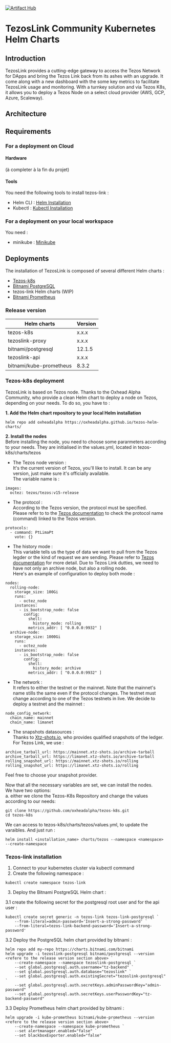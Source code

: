 [![Artifact Hub](https://img.shields.io/endpoint?url=https://artifacthub.io/badge/repository/tezoslink)](https://artifacthub.io/packages/search?repo=tezoslink)

# TezosLink Community Kubernetes Helm Charts

## Introduction
TezosLink provides a cutting-edge gateway to access the Tezos Network for DApps and bring the Tezos Link back
from its ashes with an upgrade. It come along with a new dashboard with the some key metrics to facilitate TezosLink usage and monitoring. With a turnkey solution and via Tezos K8s, it allows you to deploy a Tezos Node on a select cloud provider (AWS, GCP, Azure, Scaleway).

## Architecture


## Requirements

### For a deployment on Cloud

#### Hardware
(à completer à la fin du projet)

#### Tools

You need the following tools to install tezos-link :

- Helm CLI : [Helm Installation](https://helm.sh/docs/intro/install/)
- Kubectl : [Kubectl Installation](https://kubernetes.io/docs/tasks/tools/)

### For a deployment on your local workspace
You need :
- minikube : [Minikube](https://minikube.sigs.k8s.io/docs/)

## Deployments

The installation of TezosLink is composed of several different Helm charts :

- [Tezos-k8s](https://tezos-k8s.xyz/)
- [Bitnami PostgreSQL](https://artifacthub.io/packages/helm/bitnami/postgresql)
- tezos-link Helm charts (WIP)
- [Bitnami Prometheus](https://artifacthub.io/packages/helm/bitnami/kube-prometheus)

### Release version

| Helm charts  | Version  |
|---|---|
|  tezos-k8s | x.x.x  |
|  tezoslink-proxy | x.x.x  |
|  bitnami/postgresql | 12.1.5  |
|  tezoslink-api | x.x.x  |
|  bitnami/kube-prometheus | 8.3.2  |


### Tezos-k8s deployment
TezosLink is based on Tezos node. Thanks to the Oxhead Alpha Community, who provide a clean Helm chart to deploy a node on Tezos, depending on your needs. To do so, you have to : 

__1. Add the Helm chart repository to your local Helm installation__

```console
helm repo add oxheadalpha https://oxheadalpha.github.io/tezos-helm-charts/
```

__2. Install the nodes__   
Before installing the node, you need to choose some pararmeters according to your needs. They are initialised in the 
  values.yml, located in tezos-k8s/charts/tezos

* The Tezos node version :  
It's the current version of Tezos, you'll like to install. It can be any version, just make sure it's officially available.  
The variable name is : 
```console
images:
  octez: tezos/tezos:v15-release
```

* The protocol :  
According to the Tezos version, the protocol must be specified.  
Please refer to to the [Tezos documentation](https://tezos.gitlab.io/protocols/naming.html) to check the protocol name (command) linked to the Tezos version.

```console
protocols:
  - command: PtLimaPt
    vote: {}
```

* The history mode :  
This variable tells us the type of data we want to pull from the Tezos legder or the kind of request we are sending. Please refer to [Tezos documentation](https://tezos.gitlab.io/user/history_modes.html?highlight=mode) for more detail. Due to Tezos Link dutties, we need to have not only an archive node, but also a rolling node.  
Here's an example of configuration to deploy both mode :

```console
nodes:
  rolling-node:
    storage_size: 100Gi
    runs:
      - octez_node
    instances:
      - is_bootstrap_node: false
        config:
          shell:
            history_mode: rolling
          metrics_addr: [ "0.0.0.0:9932" ]
  archive-node:
    storage_size: 1000Gi
    runs:
      - octez_node
    instances:
      - is_bootstrap_node: false
        config:
          shell:
            history_mode: archive
          metrics_addr: [ "0.0.0.0:9932" ]
```

* The network :  
It refers to either the testnet or the mainnet. Note that the mainnet's name stills the same even if the protocol changes. The testnet must change according to one of the Tezos testnets in live. We decide to deploy a testnet and the mainnet :  

```console
node_config_network:
  chain_name: mainnet
  chain_name: limanet
```

* The snapshots datasources :  
Thanks to [Xtz-shots.io](https://xtz-shots.io/), who provides qualified snapshots of the ledger. For Tezos Link, we use :  

```console
archive_tarball_url: https://mainnet.xtz-shots.io/archive-tarball 
archive_tarball_url: https://limanet.xtz-shots.io/archive-tarball
rolling_snapshot_url: https://mainnet.xtz-shots.io/rolling
rolling_snapshot_url: https://limanet.xtz-shots.io/rolling
```
Feel free to choose your snapshot provider.  

Now that all the necessary variables are set, we can install the nodes.  
We have two options:  
a. either we clone the Tezos-K8s Repository and change the values according to our needs:

```console
git clone https://github.com/oxheadalpha/tezos-k8s.git
cd tezos-k8s
```

We can access to tezos-k8s/charts/tezos/values.yml, to update the varaibles. And just run : 

```console
helm install <installation_name> charts/tezos --namespace <namespace> --create-namespace
```

### Tezos-link installation

1. Connect to your kubernetes cluster via kubectl command
2. Create the following namespace :

```console
kubectl create namespace tezos-link
```

3. Deploy the Bitnami PostgreSQL Helm chart :

3.1 create the following secret for the postgresql root user and for the api user :

```console
kubectl create secret generic -n tezos-link tezos-link-postgresql `
    --from-literal=admin-password='Insert-a-strong-password' `
    --from-literal=tezos-link-backend-password='Insert-a-strong-password'
```

3.2 Deploy the PostgreSQL helm chart provided by bitnami :

```console
helm repo add my-repo https://charts.bitnami.com/bitnami
helm upgrade -i tezoslink-postgresql bitnami/postgresql --version <refere to the release version section above> `
    --create-namespace --namespace tezoslink-postgresql `
    --set global.postgresql.auth.username="tz-backend" `
    --set global.postgresql.auth.database="tezoslink" `
    --set global.postgresql.auth.existingSecret="tezoslink-postgresql" `
    --set global.postgresql.auth.secretKeys.adminPasswordKey="admin-password" `
    --set global.postgresql.auth.secretKeys.userPasswordKey="tz-backend-password"
```

3.3 Deploy Prometheus helm chart provided by bitnami :

```console
helm upgrade -i kube-prometheus bitnami/kube-prometheus --version <refere to the release version section above>  `
    --create-namespace --namespace kube-prometheus `
    --set alertmanager.enabled="false" `
    --set blackboxExporter.enabled="false"
```
